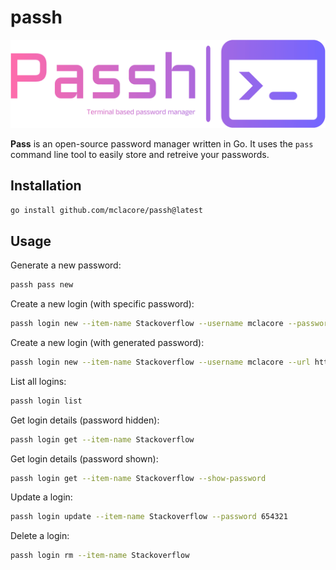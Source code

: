 # passh

![Passh logo](./assets/logo-no-background.png)

**Pass** is an open-source password manager written in Go. It uses the `pass` command line tool to easily store and retreive your passwords.

## Installation

```bash
go install github.com/mclacore/passh@latest
```

## Usage

Generate a new password:
```bash
passh pass new
```

Create a new login (with specific password):
```bash
passh login new --item-name Stackoverflow --username mclacore --password 123456 --url https://stackoverflow.com
```

Create a new login (with generated password):
```bash
passh login new --item-name Stackoverflow --username mclacore --url https://stackoverflow.com
```

List all logins:
```bash
passh login list
```

Get login details (password hidden):
```bash
passh login get --item-name Stackoverflow
```

Get login details (password shown):
```bash
passh login get --item-name Stackoverflow --show-password
```

Update a login:
```bash
passh login update --item-name Stackoverflow --password 654321
```

Delete a login:
```bash
passh login rm --item-name Stackoverflow
```
